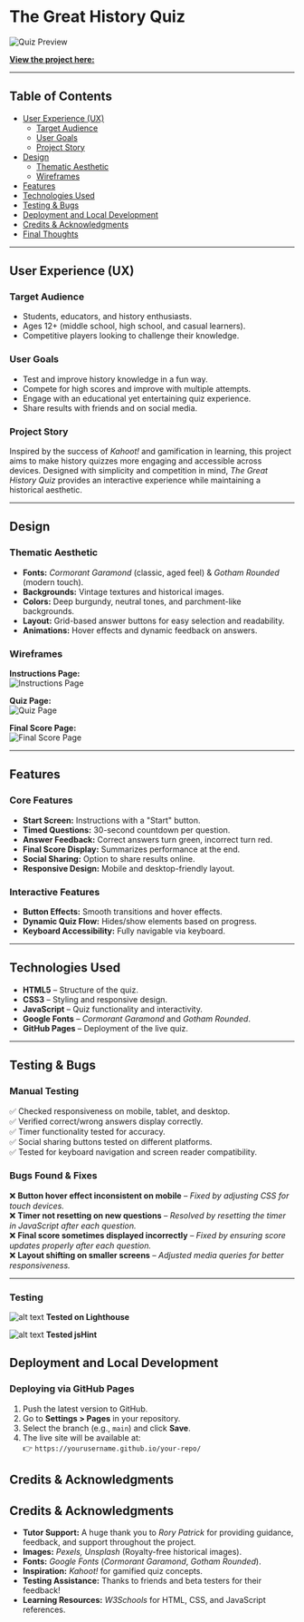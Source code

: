 # **The Great History Quiz**  
![Quiz Preview](all-devices-black.png)  

[**View the project here:**](https://cmq1996.github.io/Portfolio-2/)  

---

## **Table of Contents**
- [User Experience (UX)](#user-experience-ux)
  - [Target Audience](#target-audience)
  - [User Goals](#user-goals)
  - [Project Story](#project-story)
- [Design](#design)
  - [Thematic Aesthetic](#thematic-aesthetic)
  - [Wireframes](#wireframes)
- [Features](#features)
- [Technologies Used](#technologies-used)
- [Testing & Bugs](#testing--bugs)
- [Deployment and Local Development](#deployment-and-local-development)
- [Credits & Acknowledgments](#credits--acknowledgments)
- [Final Thoughts](#final-thoughts)

---

## **User Experience (UX)**  

### **Target Audience**  
- Students, educators, and history enthusiasts.  
- Ages 12+ (middle school, high school, and casual learners).  
- Competitive players looking to challenge their knowledge.  

### **User Goals**  
- Test and improve history knowledge in a fun way.  
- Compete for high scores and improve with multiple attempts.  
- Engage with an educational yet entertaining quiz experience.  
- Share results with friends and on social media.  

### **Project Story**  
Inspired by the success of *Kahoot!* and gamification in learning, this project aims to make history quizzes more engaging and accessible across devices. Designed with simplicity and competition in mind, *The Great History Quiz* provides an interactive experience while maintaining a historical aesthetic.  

---

## **Design**  

### **Thematic Aesthetic**  
- **Fonts:** *Cormorant Garamond* (classic, aged feel) & *Gotham Rounded* (modern touch).  
- **Backgrounds:** Vintage textures and historical images.  
- **Colors:** Deep burgundy, neutral tones, and parchment-like backgrounds.  
- **Layout:** Grid-based answer buttons for easy selection and readability.  
- **Animations:** Hover effects and dynamic feedback on answers.  

### **Wireframes**  
**Instructions Page:**  
![Instructions Page](image.png)

**Quiz Page:**  
![Quiz Page](image-1.png)

**Final Score Page:**  
![Final Score Page](image-2.png)  

---

## **Features**  

### **Core Features**
- **Start Screen:** Instructions with a "Start" button.  
- **Timed Questions:** 30-second countdown per question.  
- **Answer Feedback:** Correct answers turn green, incorrect turn red.  
- **Final Score Display:** Summarizes performance at the end.  
- **Social Sharing:** Option to share results online.  
- **Responsive Design:** Mobile and desktop-friendly layout.  

### **Interactive Features**
- **Button Effects:** Smooth transitions and hover effects.  
- **Dynamic Quiz Flow:** Hides/show elements based on progress.  
- **Keyboard Accessibility:** Fully navigable via keyboard.  

---

## **Technologies Used**  

- **HTML5** – Structure of the quiz.  
- **CSS3** – Styling and responsive design.  
- **JavaScript** – Quiz functionality and interactivity.  
- **Google Fonts** – *Cormorant Garamond* and *Gotham Rounded*.  
- **GitHub Pages** – Deployment of the live quiz.  

---

## **Testing & Bugs**  

### **Manual Testing**
✅ Checked responsiveness on mobile, tablet, and desktop.  
✅ Verified correct/wrong answers display correctly.  
✅ Timer functionality tested for accuracy.  
✅ Social sharing buttons tested on different platforms.  
✅ Tested for keyboard navigation and screen reader compatibility.  

### **Bugs Found & Fixes**  
❌ **Button hover effect inconsistent on mobile** – *Fixed by adjusting CSS for touch devices.*  
❌ **Timer not resetting on new questions** – *Resolved by resetting the timer in JavaScript after each question.*  
❌ **Final score sometimes displayed incorrectly** – *Fixed by ensuring score updates properly after each question.*  
❌ **Layout shifting on smaller screens** – *Adjusted media queries for better responsiveness.*  

---
### **Testing**  
![alt text](readme3.PNG)
**Tested on Lighthouse**

![alt text](image-3.png)
**Tested jsHint**
## **Deployment and Local Development**  

### **Deploying via GitHub Pages**
1. Push the latest version to GitHub.  
2. Go to **Settings > Pages** in your repository.  
3. Select the branch (e.g., `main`) and click **Save**.  
4. The live site will be available at:  
   👉 `https://yourusername.github.io/your-repo/`  

## **Credits & Acknowledgments**  

## **Credits & Acknowledgments**  

- **Tutor Support:** A huge thank you to *Rory Patrick* for providing guidance, feedback, and support throughout the project.  
- **Images:** *Pexels, Unsplash* (Royalty-free historical images).  
- **Fonts:** *Google Fonts* (*Cormorant Garamond*, *Gotham Rounded*).  
- **Inspiration:** *Kahoot!* for gamified quiz concepts.  
- **Testing Assistance:** Thanks to friends and beta testers for their feedback!  
- **Learning Resources:** *W3Schools* for HTML, CSS, and JavaScript references.  

